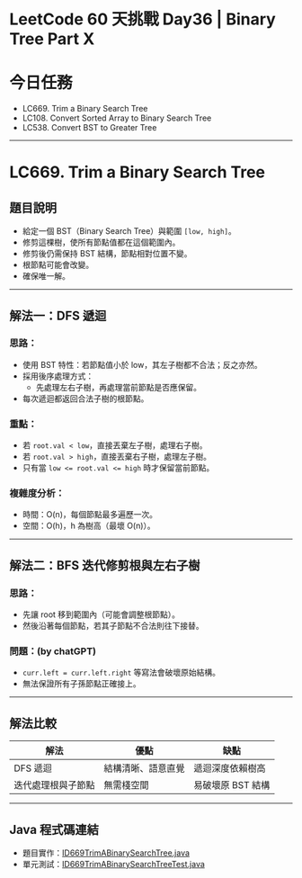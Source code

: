 # LeetCode 60 天挑戰 Day36 | Binary Tree Part X

# 今日任務

- LC669. Trim a Binary Search Tree
- LC108. Convert Sorted Array to Binary Search Tree
- LC538. Convert BST to Greater Tree

---

# LC669. Trim a Binary Search Tree

## 題目說明
- 給定一個 BST（Binary Search Tree）與範圍 `[low, high]`。
- 修剪這棵樹，使所有節點值都在這個範圍內。
- 修剪後仍需保持 BST 結構，節點相對位置不變。
- 根節點可能會改變。
- 確保唯一解。

---

## 解法一：DFS 遞迴

### 思路：
- 使用 BST 特性：若節點值小於 low，其左子樹都不合法；反之亦然。
- 採用後序處理方式：
    - 先處理左右子樹，再處理當前節點是否應保留。
- 每次遞迴都返回合法子樹的根節點。

### 重點：
- 若 `root.val < low`，直接丟棄左子樹，處理右子樹。
- 若 `root.val > high`，直接丟棄右子樹，處理左子樹。
- 只有當 `low <= root.val <= high` 時才保留當前節點。

### 複雜度分析：
- 時間：O(n)，每個節點最多遍歷一次。
- 空間：O(h)，h 為樹高（最壞 O(n)）。

---

## 解法二：BFS 迭代修剪根與左右子樹

### 思路：
- 先讓 root 移到範圍內（可能會調整根節點）。
- 然後沿著每個節點，若其子節點不合法則往下接替。

### 問題：(by chatGPT)
- `curr.left = curr.left.right` 等寫法會破壞原始結構。
- 無法保證所有子孫節點正確接上。

---

## 解法比較

| 解法        | 優點        | 缺點          |
|-----------|-----------|-------------|
| DFS 遞迴    | 結構清晰、語意直覺 | 遞迴深度依賴樹高    |
| 迭代處理根與子節點 | 無需棧空間     | 易破壞原 BST 結構 |

---

## Java 程式碼連結
- 題目實作：[ID669TrimABinarySearchTree.java](../../src/main/java/io/github/monty/leetcode/binarytree/ID669TrimABinarySearchTree.java)
- 單元測試：[ID669TrimABinarySearchTreeTest.java](../../src/test/java/io/github/monty/leetcode/binarytree/ID669TrimABinarySearchTreeTest.java)
